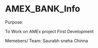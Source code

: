 # AMEX_BANK_Info

Purpose:  

To Work on AMEx project First Development

Memebers/ Team:
Saurabh
sneha
Chinna
